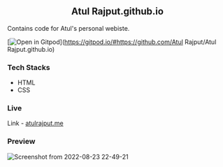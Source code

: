 <h2 align="center"> Atul Rajput.github.io</h2>

Contains code for Atul's personal webiste.

[![Open in Gitpod](https://gitpod.io/button/open-in-gitpod.svg)](https://gitpod.io/#https://github.com/Atul Rajput/Atul Rajput.github.io)

### Tech Stacks
- HTML
- CSS

### Live
Link - [atulrajput.me](http://atulrajput.me/)

### Preview
![Screenshot from 2022-08-23 22-49-21](file:///home/atul/Pictures/portscreen.png)
